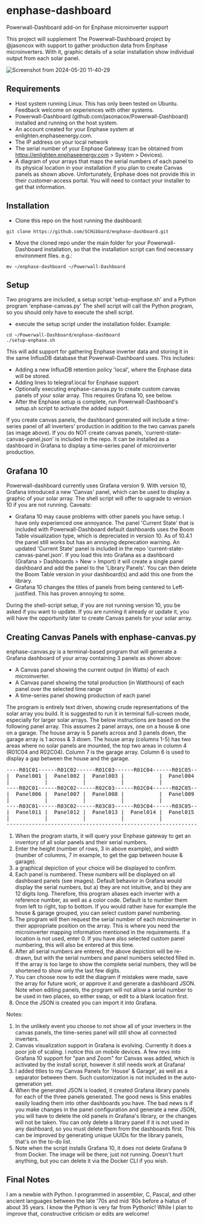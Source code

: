 # enphase-dashboard #
Powerwall-Dashboard add-on for Enphase microinverter support

This project will supplement The Powerwall-Dashboard project by @jasoncox with support to gather production data from Enphase microinverters. With it, graphic details of a solar installation show individual output from each solar panel.

![Screenshot from 2024-05-20 11-40-29](https://github.com/SCHibbard/enphase-dashboard/assets/40345296/48342833-77af-4bcb-94aa-757c7dcfc878)

## Requirements ##

- Host system running Linux. This has only been tested on Ubuntu.  Feedback welcome on experiences with other systems.
- Powerwall-Dashboard (github.com/jasonacox/Powerwall-Dashboard) installed and running on the host system.
- An account created for your Enphase system at enlighten.enphaseenergy.com.
- The IP address on your local network
- The serial number of your Enphase Gateway (can be obtained from https://enlighten.enphaseenergy.com > System > Devices).
- A diagram of your arrays that maps the serial numbers of each panel to its physical location in your installation if you plan to create Canvas panels as shown above. Unfortunately, Enphase does not provide this in their customer-access portal.  You will need to contact your installer to get that information.

## Installation ##
- Clone this repo on the host running the dashboard:
```
git clone https://github.com/SCHibbard/enphase-dashboard.git
```

- Move the cloned repo under the main folder for your Powerwall-Dashboard installation, so that the installation script can find necessary environment files.
e.g.:
```
mv ~/enphase-dashboard ~/Powerwall-Dashboard
```


## Setup ##
Two programs are included, a setup script 'setup-enphase.sh' and a Python program 'enphase-canvas.py' The shell script will call the Python program, so you should only have to execute the shell script.
- execute the setup script under the installation folder.  Example:
```
cd ~/Powerwall-Dashboard/enphase-dashboard
./setup-enphase.sh
```
This will add support for gathering Enphase inverter data and storing it in the same InfluxDB database that Powerwall-Dashboard uses.  This includes:
- Adding a new InfluxDB retention policy 'local', where the Enphase data will be stored.
- Adding lines to telegraf.local for Enphase support
- Optionally executing enphase-canvas.py to create custom canvas panels of your solar array. This requires Grafana 10, see below.
- After the Enphase setup is complete, run Powerwall-Dashboard's setup.sh script to activate the added support.

If you create canvas panels, the dashboard generated will include a time-series panel of all inverters' production in addition to the two canvas panels (as image above).  If you do NOT create canvas panels, 'current-state-canvas-panel.json' is included in the repo. It can be installed as a dashboard in Grafana to display a time-series panel of microinverter production.

## Grafana 10 ##
Powerwall-dashboard currently uses Grafana version 9.  With version 10, Grafana introduced a new 'Canvas' panel, which can be used to display a graphic of your solar array.  The shell script will offer to upgrade to version 10 if you are not running.  Caveats:
- Grafana 10 may cause problems with other panels you have setup.  I have only experienced one annoyance.  The panel 'Current State' that is included with Powerwall-Dashboard default dashboards uses the Boom Table visualization type, which is depreciated in version 10.  As of 10.4.1 the panel still works but has an annoying deprecation warning.  An updated 'Current State' panel is included in the repo 'current-state-canvas-panel.json'.  If you load this into Grafana as a dashboard (Grafana > Dashboards > New > Import) it will create a single panel dashboard and add the panel to the 'Library Panels'. You can then delete the Boom Table version in your dashboard(s) and add this one from the library.
- Grafana 10 changes the titles of panels from being centered to Left-justified.  This has proven annoying to some.

During the shell-script setup, if you are not running version 10, you be asked if you want to update.  If you are running it already or update it, you will have the opportunity later to create Canvas panels for your solar array.

## Creating Canvas Panels with enphase-canvas.py ##
enphase-canvas.py is a terminal-based program that will generate a Grafana dashboard of your array containing 3 panels as shown above:
- A Canvas panel showing the current output (in Watts) of each microinverter.
- A Canvas panel showing the total production (in Watthours) of each panel over the selected time range
- A time-series panel showing production of each panel

The program is entirely text driven, showing crude representations of the solar array you build.  It is suggested to run it in terminal full-screen mode, especially for larger solar arrays.  The below instructions are based on the following panel array.  This assumes 2 panel arrays, one on a house & one on a garage.  The house array is 5 panels across and 3 panels down, the garage array is 1 across & 3 down.  The house array (columns 1-5) has two areas where no solar panels are mounted, the top two areas in column 4 (R01C04 and R02C04).  Column 7 is the garage array. Column 6 is used to display a gap between the house and the garage.

<pre>
----R01C01------R01C02------R01C03------R01C04------R01C05------R01C06------R01C07---
|  Panel001 |  Panel002 |  Panel003 |           |  Panel004 |           |  Panel005 |
|           |           |           |           |           |           |           |
----R02C01------R02C02------R02C03------R02C04------R02C05------R02C06------R02C07---
|  Panel006 |  Panel007 |  Panel008 |           |  Panel009 |           |  Panel010 |
|           |           |           |           |           |           |           |
----R03C01------R03C02------R03C03------R03C04------R03C05------R03C06------R03C07---
|  Panel011 |  Panel012 |  Panel013 |  Panel014 |  Panel015 |           |  Panel016 |
|           |           |           |           |           |           |           |
-------------------------------------------------------------------------------------
</pre>

1. When the program starts, it will query your Enphase gateway to get an inventory of all solar panels and their serial numbers.
2. Enter the height (number of rows, 3 in above example), and width (number of columns, 7 in example, to get the gap between house & garage). 
3. a graphical depiction of your choice will be displayed to confirm.
4. Each panel is numbered. These numbers will be displayed on all dashboard panels (see images).  Default behavior in Grafana would display the serial numbers, but a) they are not intuitive, and b) they are 12 digits long. Therefore, this program aliases each inverter with a reference number, as well as a color code. Default is to number them from left to right, top to bottom.  If you would rather have for example the house & garage grouped, you can select custom panel numbering.
5. The program will then request the serial number of each microinverter in their appropriate position on the array.  This is where you need the microinverter mapping information mentioned in the requirements.  If a location is not used, enter 0.  If you have also selected custom panel numbering, this will also be entered at this time.
6. After all serial numbers are entered, the above depiction will be re-drawn, but with the serial numbers and panel numbers selected filled in.  If the array is too large to show the complete serial numbers, they will be shortened to show only the last few digits.
7. You can choose now to edit the diagram if mistakes were made, save the array for future work, or approve it and generate a dashboard JSON.  Note when editing panels, the program will not allow a serial number to be used in two places, so either swap, or edit to a blank location first.
8. Once the JSON is created you can import it into Grafana.

Notes:
1. In the unlikely event you choose to not show all of your inverters in the canvas panels, the time-series panel will still show all connected inverters.
2. Canvas visualization support in Grafana is evolving.  Currently it does a poor job of scaling.  I notice this on mobile devices. A few revs into Grafana 10 support for "pan and Zoom" for Canvas was added, which is activated by the install script, however it still needs work at Grafana!
3. I added titles to my Canvas Panels for 'House' & Garage', as well as a separator between them.  Such customization is not included in the auto-generation yet.
3. When the generated JSON is loaded, it created Grafana library panels for each of the three panels generated.  The good news is 5his enables easily loading them into other dashboards you have.  The bad news is if you make changes in the panel configuration and generate a new JSON, you will have to delete the old panels in Grafana's library, or the changes will not be taken.  You can only delete a library panel if it is not used in any dashboard, so you must delete them from the dashboards first.  This can be improved by generating unique UUIDs for the library panels, that's on the to-do list.
4. Note when the script installs Grafana 10, it does not delete Grafana 9 from Docker.  The image will be there, just not running.  Doesn't hurt anything, but you can delete it via the Docker CLI if you wish.


## Final Notes ##
I am a newbie with Python.  I programmed in assembler, C, Pascal, and other ancient languages between the late '70s and mid '80s before a hiatus of about 35 years.  I know the Python is very far from Pythonic!  While I plan to improve that, constructive criticism or edits are welcome!
